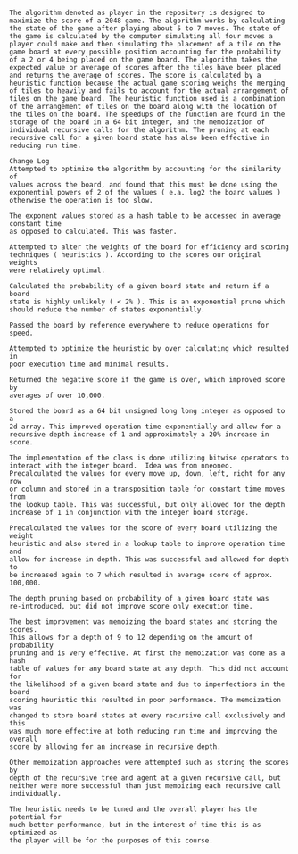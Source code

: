 	The algorithm denoted as player in the repository is designed to maximize the score of a 2048 game. The algorithm works by calculating the state of the game after playing about 5 to 7 moves. The state of the game is calculated by the computer simulating all four moves a player could make and then simulating the placement of a tile on the game board at every possible position accounting for the probability of a 2 or 4 being placed on the game board. The algorithm takes the expected value or average of scores after the tiles have been placed and returns the average of scores. The score is calculated by a heuristic function because the actual game scoring weighs the merging of tiles to heavily and fails to account for the actual arrangement of tiles on the game board. The heuristic function used is a combination of the arrangement of tiles on the board along with the location of the tiles on the board. The speedups of the function are found in the storage of the board in a 64 bit integer, and the memoization of individual recursive calls for the algorithm. The pruning at each recursive call for a given board state has also been effective in reducing run time.

	Change Log
	Attempted to optimize the algorithm by accounting for the similarity of
	values across the board, and found that this must be done using the
	exponential powers of 2 of the values ( e.a. log2 the board values )
	otherwise the operation is too slow.

	The exponent values stored as a hash table to be accessed in average constant time
	as opposed to calculated. This was faster.

	Attempted to alter the weights of the board for efficiency and scoring
	techniques ( heuristics ). According to the scores our original weights
	were relatively optimal.

	Calculated the probability of a given board state and return if a board
	state is highly unlikely ( < 2% ). This is an exponential prune which
	should reduce the number of states exponentially.

	Passed the board by reference everywhere to reduce operations for speed.

	Attempted to optimize the heuristic by over calculating which resulted in
	poor execution time and minimal results.

	Returned the negative score if the game is over, which improved score by
	averages of over 10,000. 

	Stored the board as a 64 bit unsigned long long integer as opposed to a
	2d array. This improved operation time exponentially and allow for a
	recursive depth increase of 1 and approximately a 20% increase in score.

	The implementation of the class is done utilizing bitwise operators to
	interact with the integer board.  Idea was from nneoneo.
	Precalculated the values for every move up, down, left, right for any row
	or column and stored in a transposition table for constant time moves from
	the lookup table. This was successful, but only allowed for the depth
	increase of 1 in conjunction with the integer board storage.

	Precalculated the values for the score of every board utilizing the weight
	heuristic and also stored in a lookup table to improve operation time and
	allow for increase in depth. This was successful and allowed for depth to
	be increased again to 7 which resulted in average score of approx. 100,000.

	The depth pruning based on probability of a given board state was
	re-introduced, but did not improve score only execution time.

	The best improvement was memoizing the board states and storing the scores.
	This allows for a depth of 9 to 12 depending on the amount of probability
	pruning and is very effective. At first the memoization was done as a hash
	table of values for any board state at any depth. This did not account for
	the likelihood of a given board state and due to imperfections in the board
	scoring heuristic this resulted in poor performance. The memoization was
	changed to store board states at every recursive call exclusively and this
	was much more effective at both reducing run time and improving the overall
	score by allowing for an increase in recursive depth.

	Other memoization approaches were attempted such as storing the scores by
	depth of the recursive tree and agent at a given recursive call, but
	neither were more successful than just memoizing each recursive call individually.

	The heuristic needs to be tuned and the overall player has the potential for
	much better performance, but in the interest of time this is as optimized as
	the player will be for the purposes of this course.

